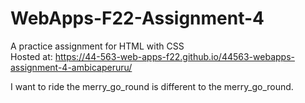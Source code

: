 # WebApps-F22-Assignment-4
A practice assignment for HTML with CSS
<br>
 Hosted at: https://44-563-web-apps-f22.github.io/44563-webapps-assignment-4-ambicaperuru/

I want to ride the merry_go_round is different to the merry\_go\_round.

 </br>